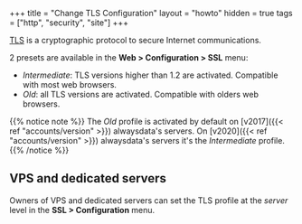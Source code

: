 +++
title = "Change TLS Configuration"
layout = "howto"
hidden = true
tags = ["http", "security", "site"]
+++

[TLS](https://en.wikipedia.org/wiki/Transport_Layer_Security) is a cryptographic protocol to secure Internet communications.

2 presets are available in the **Web > Configuration > SSL** menu:

- _Intermediate_: TLS versions higher than 1.2 are activated. Compatible with most web browsers.
- _Old_: all TLS versions are activated. Compatible with olders web browsers.

{{% notice note %}}
The _Old_ profile is activated by default on [v2017]({{< ref "accounts/version" >}}) alwaysdata's servers. On [v2020]({{< ref "accounts/version" >}}) alwaysdata's servers it's the _Intermediate_ profile.
{{% /notice %}}

## VPS and dedicated servers

Owners of VPS and dedicated servers can set the TLS profile at the _server_ level in the **SSL > Configuration** menu.
